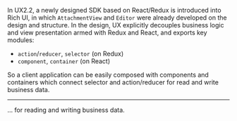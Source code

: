 In UX2.2, a newly designed SDK based on React/Redux is introduced into Rich UI, in which `AttachmentView` and `Editor` were already developed on the design and structure. In the design, UX explicitly decouples business logic and view presentation armed with Redux and React, and exports key modules:
- `action`/`reducer`, `selector` (on Redux)
- `component`, `container` (on React)

So a client application can be easily composed with components and containers which connect selector and action/reducer for read and write business data.

-------------------------------------------------------

... for reading and writing business data.

